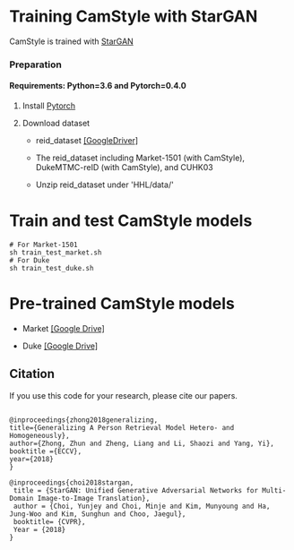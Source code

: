 # Training CamStyle with StarGAN

CamStyle is trained with [StarGAN](https://github.com/yunjey/StarGAN)


### Preparation

#### Requirements: Python=3.6 and Pytorch=0.4.0

1. Install [Pytorch](http://pytorch.org/)

2. Download dataset
   
   - reid_dataset [[GoogleDriver]](https://drive.google.com/open?id=1GABeDHWOEBGhEceYiSwr3ghUAl0Ne12X)
   
   - The reid_dataset including Market-1501 (with CamStyle), DukeMTMC-reID (with CamStyle), and CUHK03
   
   - Unzip reid_dataset under 'HHL/data/'

# Train and test CamStyle models

  ```Shell
  # For Market-1501
  sh train_test_market.sh
  # For Duke
  sh train_test_duke.sh
  ```

# Pre-trained CamStyle models
- Market [[Google Drive]](https://drive.google.com/open?id=1DGSpnHAq8y_HfmnPYZUsJrpDRkvLzNMe)

- Duke [[Google Drive]](https://drive.google.com/open?id=1etumVK_DdP0-_rkSQbU-XQlMLFT0MzAS)



## Citation
If you use this code for your research, please cite our papers.
```

@inproceedings{zhong2018generalizing,
title={Generalizing A Person Retrieval Model Hetero- and Homogeneously},
author={Zhong, Zhun and Zheng, Liang and Li, Shaozi and Yang, Yi},
booktitle ={ECCV},
year={2018}
}

@inproceedings{choi2018stargan,
 title = {StarGAN: Unified Generative Adversarial Networks for Multi-Domain Image-to-Image Translation},    
 author = {Choi, Yunjey and Choi, Minje and Kim, Munyoung and Ha, Jung-Woo and Kim, Sunghun and Choo, Jaegul},
 booktitle= {CVPR},
 Year = {2018}
}

```
